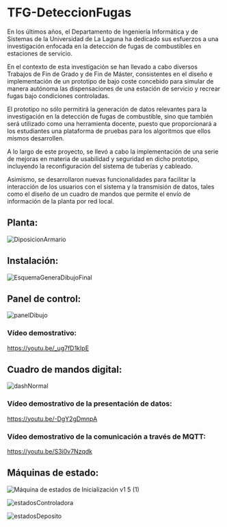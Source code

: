 # TFG-DeteccionFugas

En los últimos años, el Departamento de Ingeniería Informática y de Sistemas de la Universidad
de La Laguna ha dedicado sus esfuerzos a una investigación enfocada en la detección de fugas de
combustibles en estaciones de servicio.

En el contexto de esta investigación se han llevado a cabo diversos Trabajos de Fin de Grado
y de Fin de Máster, consistentes en el diseño e implementación de un prototipo de bajo coste concebido
para simular de manera autónoma las dispensaciones de una estación de servicio y recrear
fugas bajo condiciones controladas.

El prototipo no sólo permitirá la generación de datos relevantes para la investigación en la
detección de fugas de combustible, sino que también será utilizado como una herramienta docente,
puesto que proporcionará a los estudiantes una plataforma de pruebas para los algoritmos que ellos
mismos desarrollen.

A lo largo de este proyecto, se llevó a cabo la implementación de una serie de mejoras en materia
de usabilidad y seguridad en dicho prototipo, incluyendo la reconfiguración del sistema de
tuberías y cableado.

Asimismo, se desarrollaron nuevas funcionalidades para facilitar la interacción de los usuarios
con el sistema y la transmisión de datos, tales como el diseño de un cuadro de mandos que permite
el envío de información de la planta por red local.


## Planta:
![DiposicionArmario](https://github.com/GregorioML/TFG-DeteccionFugas/assets/122282447/575bd522-0c63-4030-8795-8f5c676d2afc)



## Instalación:
![EsquemaGeneraDibujoFinal](https://github.com/GregorioML/TFG-DeteccionFugas/assets/122282447/26f4c235-826b-4b52-a81f-23db0c87c825)



## Panel de control:
![panelDibujo](https://github.com/GregorioML/TFG-DeteccionFugas/assets/122282447/e402161d-03d6-467b-984d-768ea8c39a77)

### Vídeo demostrativo:
https://youtu.be/_ug7fD1kIpE

## Cuadro de mandos digital:
![dashNormal](https://github.com/GregorioML/TFG-DeteccionFugas/assets/122282447/4bae9428-edc4-43d4-870d-e41be5c90660)

### Vídeo demostrativo de la presentación de datos:
https://youtu.be/-DgY2gDmnpA

### Vídeo demostrativo de la comunicación a través de MQTT:
https://youtu.be/S3i0v7Nzqdk


## Máquinas de estado:
![Máquina de estados de Inicialización v1 5 (1)](https://github.com/GregorioML/TFG-DeteccionFugas/assets/122282447/ae351949-b114-4310-a454-69f3668d5eb5)

![estadosControladora](https://github.com/GregorioML/TFG-DeteccionFugas/assets/122282447/bfef3a6d-6858-41f9-8a99-2bc652d080b8)

![estadosDeposito](https://github.com/GregorioML/TFG-DeteccionFugas/assets/122282447/c1219dc4-2879-4c0d-92ab-fed7068fa387)

